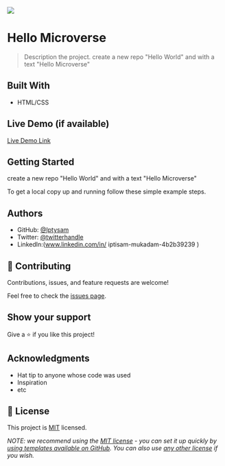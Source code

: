 ![](https://img.shields.io/badge/Microverse-blueviolet)

# Hello Microverse

> Description the project.
 create a new repo "Hello World" and with a text "Hello Microverse"

## Built With

- HTML/CSS

## Live Demo (if available)

[Live Demo Link](https://livedemo.com)


## Getting Started

create a new repo "Hello World" and with a text "Hello Microverse"


To get a local copy up and running follow these simple example steps.


## Authors

- GitHub: [@Iptysam](https://github.com/Iptysam)
- Twitter: [@twitterhandle]()
- LinkedIn:(www.linkedin.com/in/ 
iptisam-mukadam-4b2b39239
)


## 🤝 Contributing

Contributions, issues, and feature requests are welcome!

Feel free to check the [issues page](../../issues/).

## Show your support

Give a ⭐️ if you like this project!

## Acknowledgments

- Hat tip to anyone whose code was used
- Inspiration
- etc

## 📝 License

This project is [MIT](./LICENSE) licensed.

_NOTE: we recommend using the [MIT license](https://choosealicense.com/licenses/mit/) - you can set it up quickly by [using templates available on GitHub](https://docs.github.com/en/communities/setting-up-your-project-for-healthy-contributions/adding-a-license-to-a-repository). You can also use [any other license](https://choosealicense.com/licenses/) if you wish._